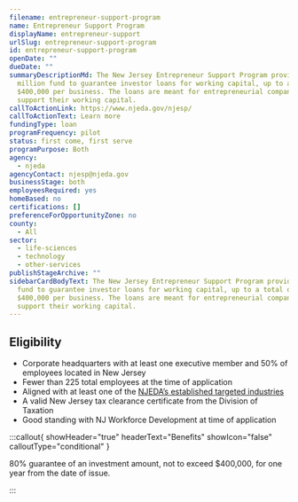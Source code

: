 ```yaml
---
filename: entrepreneur-support-program
name: Entrepreneur Support Program
displayName: entrepreneur-support
urlSlug: entrepreneur-support-program
id: entrepreneur-support-program
openDate: ""
dueDate: ""
summaryDescriptionMd: The New Jersey Entrepreneur Support Program provides a $5
  million fund to guarantee investor loans for working capital, up to a total of
  $400,000 per business. The loans are meant for entrepreneurial companies to
  support their working capital.
callToActionLink: https://www.njeda.gov/njesp/
callToActionText: Learn more
fundingType: loan
programFrequency: pilot
status: first come, first serve
programPurpose: Both
agency:
  - njeda
agencyContact: njesp@njeda.gov
businessStage: both
employeesRequired: yes
homeBased: no
certifications: []
preferenceForOpportunityZone: no
county:
  - All
sector:
  - life-sciences
  - technology
  - other-services
publishStageArchive: ""
sidebarCardBodyText: The New Jersey Entrepreneur Support Program provides a $5 million
  fund to guarantee investor loans for working capital, up to a total of
  $400,000 per business. The loans are meant for entrepreneurial companies to
  support their working capital.
---
```


## Eligibility

- Corporate headquarters with at least one executive member and 50% of employees located in New Jersey
- Fewer than 225 total employees at the time of application
- Aligned with at least one of the [NJEDA’s established targeted industries](https://www.njeda.gov/wp-content/uploads/2023/05/Appendix-C-Targeted-Industries-Definitions.pdf)
- A valid New Jersey tax clearance certificate from the Division of Taxation
- Good standing with NJ Workforce Development at time of application

:::callout{ showHeader="true" headerText="Benefits" showIcon="false" calloutType="conditional" }

80% guarantee of an investment amount, not to exceed $400,000, for one year from the date of issue.

:::
